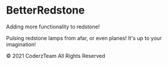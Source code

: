 # BetterRedstone
Adding more functionality to redstone!

Pulsing redstone lamps from afar, or even planes! It's up to your imagination!


© 2021 CoderzTeam All Rights Reserved
